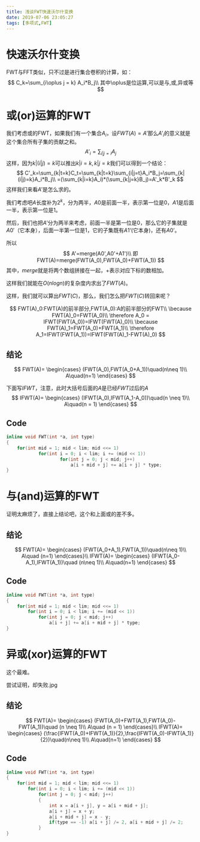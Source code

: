 ```yaml
---
title: 浅谈FWT快速沃尔什变换
date: 2019-07-06 23:05:27
tags: [多项式,FWT]
---
```


# 快速沃尔什变换

FWT与FFT类似，只不过是进行集合卷积的计算，如：
$$
C_k=\sum_{i\oplus j = k} A_i*B_j\\
其中\oplus是位运算,可以是与,或,异或等
$$
<!--more-->

# 或(or)运算的FWT

我们考虑或的FWT，如果我们有一个集合$A_i$，设$FWT(A)=A'$那么$A'_i$的意义就是这个集合所有子集的贡献之和。
$$
A'_i=\sum_{i|j=i}A_j
$$
这样，因为$k|(i|j)=k$可以推出$k|i=k,k|j=k$我们可以得到一个结论：
$$
C'_k=\sum_{k|t=k}C_t=\sum_{k|t=k}\sum_{i|j=t}A_i*B_j=\sum_{k|(i|j)=k}A_i*B_j\\
=(\sum_{k|i=k}A_i)*(\sum_{k|j=k}B_j)=A'_k*B'_k
$$
这样我们来看$A'$是怎么求的。

我们考虑吧$A$长度补为$2^k$，分为两半，$A0$是前面一半，表示第一位是0，$A1$是后面一半，表示第一位是1。

然后，我们也把$A'$分为两半来考虑，前面一半是第一位是0，那么它的子集就是$A0'$（它本身），后面一半第一位是1，它的子集既有$A1‘$(它本身)，还有$A0’$。

所以
$$
A'=merge(A0',A0'+A1')\\
即FWT(A)=merge(FWT(A_0),FWT(A_0)+FWT(A_1))
$$
其中，$merge$就是将两个数组拼接在一起，$+$表示对应下标的数相加。

这样我们就能在$O(nlogn)$的复杂度内求出了$FWT(A)$。

这样，我们就可以算出$FWT(C)$，那么，我们怎么把$FWT(C)$转回来呢？

$$
FWT(A)_0:FWT(A)的前半部分,FWT(A_0):A的前半部分的FWT\\
\because FWT(A)_0=FWT(A_0)\\
\therefore A_0 = IFWT(FWT(A_0))=IFWT(FWT(A)_0)\\
\because FWT(A)_1=FWT(A_0)+FWT(A_1)\\
\therefore A_1=IFWT(FWT(A_1))=IFWT(FWT(A)_1-FWT(A)_0)
$$

## 结论

$$
FWT(A)=
\begin{cases}
(FWT(A_0),FWT(A_0+A_1))\quad(n\neq 1)\\
A\quad(n=1)
\end{cases}
$$

下面写$IFWT$，注意，此时大括号后面的$A$是已经$FWT$过后的$A$
$$
IFWT(A)=
\begin{cases}
(IFWT(A_0),IFWT(A_1-A_0))\quad(n \neq 1)\\
A\quad(n = 1)
\end{cases}
$$

## Code

```c++
inline void FWT(int *a, int type)
{
    for(int mid = 1; mid < lim; mid <<= 1)
        	for(int i = 0; i < lim; i += (mid << 1))
                	for(int j = 0; j < mid; j++)
                        a[i + mid + j] += a[i + j] * type;
}
```

# 与(and)运算的FWT

证明太麻烦了，直接上结论吧，这个和上面或的差不多。

## 结论

$$
FWT(A)=
\begin{cases}
(FWT(A_0+A_1),FWT(A_1))\quad(n\neq 1)\\
A\quad (n=1)
\end{cases}\\
IFWT(A)=
\begin{cases}
(IFWT(A_0-A_1),IFWT(A_1))\quad (n\neq 1)\\
A\quad(n=1)
\end{cases}
$$

## Code

```c++
inline void FWT(int *a, int type)
{
	for(int mid = 1; mid < lim; mid <<= 1)
		for(int i = 0; i < lim; i += (mid << 1))
			for(int j = 0; j < mid; j++)
				a[i + j] += a[i + mid + j] * type;
}
```



# 异或(xor)运算的FWT

这个最难。

尝试证明，却失败.jpg

## 结论

$$
FWT(A)=
\begin{cases}
(FWT(A_0)+FWT(A_1),FWT(A_0)-FWT(A_1))\quad (n \neq 1)\\
A\quad (n = 1)
\end{cases}\\
IFWT(A)=
\begin{cases}
(\frac{IFWT(A_0)+IFWT(A_1)}{2},\frac{IFWT(A_0)-IFWT(A_1)}{2})\quad(n\neq 1)\\
A\quad(n=1)
\end{cases}
$$
## Code

```c++
inline void FWT(int *a, int type)
{
    for(int mid = 1; mid < lim; mid <<= 1)
        for(int i = 0; i < lim; i += (mid << 1))
            for(int j = 0; j < mid; j++)
            {
                int x = a[i + j], y = a[i + mid + j];
                a[i + j] = x + y;
                a[i + mid + j] = x - y;
                if(type == -1) a[i + j] /= 2, a[i + mid + j] /= 2;
            }
}
```





